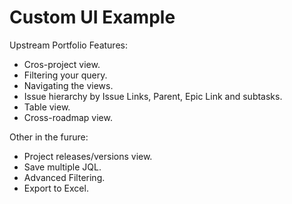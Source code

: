 # Custom UI Example

Upstream Portfolio Features:
- Cros-project view.
- Filtering your query.
- Navigating the views.
- Issue hierarchy by Issue Links, Parent, Epic Link and subtasks.
- Table view.
- Cross-roadmap view.

Other in the furure:
- Project releases/versions view.
- Save multiple JQL.
- Advanced Filtering.
- Export to Excel.


